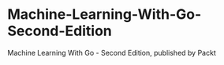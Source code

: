 # Machine-Learning-With-Go-Second-Edition
Machine Learning With Go - Second Edition, published by Packt
